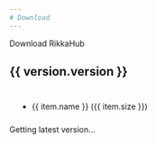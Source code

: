 ```yaml
---
# Download
---
```


Download RikkaHub

<script setup lang="ts">
import { ref } from 'vue'
import markdownit from 'markdown-it'
const md = markdownit()

const version = ref(null)
fetch('https://updates.rikka-ai.com/')
    .then(res => res.json())
    .then(data => {
        version.value = data
    })

const content = ref('haha')
</script>

<div v-if="version">
  <h2>{{ version.version }}</h2>
  <div v-html="md.render(version.changelog)" class="changelog"/>
  <ul>
    <li v-for="item in version.downloads" :key="item.name">
      <a :href="item.url" :download="item.name">
        {{ item.name }}
      </a>
      <span v-if="item.size">
          ({{ item.size }})
      </span>
    </li>
  </ul>
</div>
<div v-else>
  Getting latest version...
</div>

<style scoped>
.changelog {
  background: var(--vp-custom-block-info-bg);
  padding: 10px 16px;
  border-radius: 5px;
}
</style>
